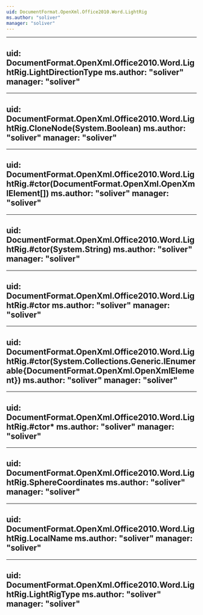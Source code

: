 ```yaml
---
uid: DocumentFormat.OpenXml.Office2010.Word.LightRig
ms.author: "soliver"
manager: "soliver"
---
```


---
uid: DocumentFormat.OpenXml.Office2010.Word.LightRig.LightDirectionType
ms.author: "soliver"
manager: "soliver"
---

---
uid: DocumentFormat.OpenXml.Office2010.Word.LightRig.CloneNode(System.Boolean)
ms.author: "soliver"
manager: "soliver"
---

---
uid: DocumentFormat.OpenXml.Office2010.Word.LightRig.#ctor(DocumentFormat.OpenXml.OpenXmlElement[])
ms.author: "soliver"
manager: "soliver"
---

---
uid: DocumentFormat.OpenXml.Office2010.Word.LightRig.#ctor(System.String)
ms.author: "soliver"
manager: "soliver"
---

---
uid: DocumentFormat.OpenXml.Office2010.Word.LightRig.#ctor
ms.author: "soliver"
manager: "soliver"
---

---
uid: DocumentFormat.OpenXml.Office2010.Word.LightRig.#ctor(System.Collections.Generic.IEnumerable{DocumentFormat.OpenXml.OpenXmlElement})
ms.author: "soliver"
manager: "soliver"
---

---
uid: DocumentFormat.OpenXml.Office2010.Word.LightRig.#ctor*
ms.author: "soliver"
manager: "soliver"
---

---
uid: DocumentFormat.OpenXml.Office2010.Word.LightRig.SphereCoordinates
ms.author: "soliver"
manager: "soliver"
---

---
uid: DocumentFormat.OpenXml.Office2010.Word.LightRig.LocalName
ms.author: "soliver"
manager: "soliver"
---

---
uid: DocumentFormat.OpenXml.Office2010.Word.LightRig.LightRigType
ms.author: "soliver"
manager: "soliver"
---
